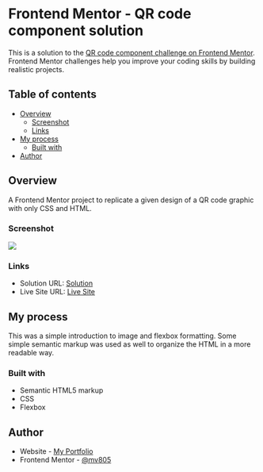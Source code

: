 # Frontend Mentor - QR code component solution

This is a solution to the [QR code component challenge on Frontend Mentor](https://www.frontendmentor.io/challenges/qr-code-component-iux_sIO_H). Frontend Mentor challenges help you improve your coding skills by building realistic projects. 

## Table of contents

- [Overview](#overview)
  - [Screenshot](#screenshot)
  - [Links](#links)
- [My process](#my-process)
  - [Built with](#built-with)
- [Author](#author)


## Overview
A Frontend Mentor project to replicate a given design of a QR code graphic with only CSS and HTML.
### Screenshot

![](./images/screenshot.PNG)

### Links

- Solution URL: [Solution](https://www.frontendmentor.io/solutions/qr-code-component-irHBpwElk2)
- Live Site URL: [Live Site](https://github.com/Anmol-08/QR-Code-Component)

## My process
This was a simple introduction to image and flexbox formatting. Some simple semantic markup was used as well to organize the HTML in a more readable way.

### Built with

- Semantic HTML5 markup
- CSS
- Flexbox

## Author

- Website - [My Portfolio](https://github.com/Anmol-08)
- Frontend Mentor - [@mv805](https://www.frontendmentor.io/profile/Anmol-08)
